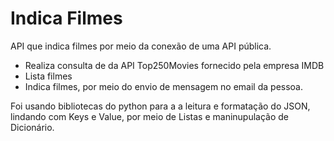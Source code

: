 # Indica Filmes
API que indica filmes por meio da conexão de uma API pública.

* Realiza consulta de da API Top250Movies fornecido pela empresa IMDB
* Lista filmes
* Indica filmes, por meio do envio de mensagem no email da pessoa.

Foi usando bibliotecas do python para a a leitura e formatação do JSON, lindando com Keys e Value, por meio de Listas e maninupulação de Dicionário.
